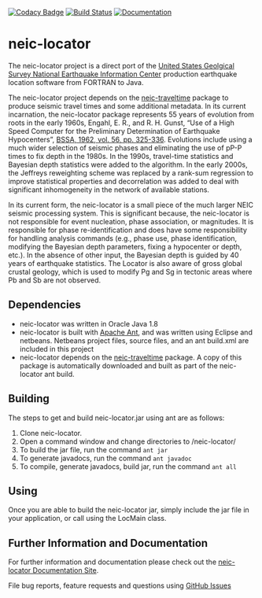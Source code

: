 [![Codacy Badge](https://api.codacy.com/project/badge/Grade/b50fddd11ce24251b546f1de9f4854e2)](https://app.codacy.com/app/jpatton-USGS/neic-locator?utm_source=github.com&utm_medium=referral&utm_content=usgs/neic-locator&utm_campaign=badger)
[![Build Status](https://travis-ci.org/usgs/neic-locator.svg?branch=master)](https://travis-ci.org/usgs/neic-locator)
[![Documentation](https://usgs.github.io/neic-locator/codedocumented.svg)](https://usgs.github.io/neic-locator/)

# neic-locator
The neic-locator project is a direct port of the [United States Geolgical Survey National Earthquake Information Center](https://earthquake.usgs.gov/contactus/golden/neic.php) production earthquake location software from FORTRAN to Java. 

The neic-locator project depends on the [neic-traveltime](https://github.com/usgs/neic-traveltime) package to produce seismic travel times and some additional metadata. In its current incarnation, the neic-locator package represents 55 years of evolution from roots in the early 1960s, Engahl, E. R., and R. H. Gunst, “Use of a High Speed Computer for the Preliminary Determination of Earthquake Hypocenters”, [BSSA, 1962, vol. 56, pp. 325-336](https://pubs.geoscienceworld.org/ssa/bssa/article/56/2/325/116393/use-of-a-high-speed-computer-for-the-preliminary). Evolutions include using a much wider selection of seismic phases and eliminating the use of pP-P times to fix depth in the 1980s. In the 1990s, travel-time statistics and Bayesian depth statistics were added to the algorithm. In the early 2000s, the Jeffreys reweighting scheme was replaced by a rank-sum regression to improve statistical properties and decorrelation was added to deal with significant inhomogeneity in the network of available stations.

In its current form, the neic-locator is a small piece of the much larger NEIC seismic processing system. This is significant because, the neic-locator is not responsible for event nucleation, phase association, or magnitudes. It is responsible for phase re-identification and does have some responsibility for handling analysis commands (e.g., phase use, phase identification, modifying the Bayesian depth parameters, fixing a hypocenter or depth, etc.). In the absence of other input, the Bayesian depth is guided by 40 years of earthquake statistics. The Locator is also aware of gross global crustal geology, which is used to modify Pg and Sg in tectonic areas where Pb and Sb are not observed.

Dependencies
------
* neic-locator was written in Oracle Java 1.8
* neic-locator is built with [Apache Ant](http://ant.apache.org/), and was written using Eclipse and netbeans.  Netbeans project files, source files, and an ant build.xml are included in this project
* neic-locator depends on the [neic-traveltime](https://github.com/usgs/neic-traveltime) package. A copy of this package is automatically downloaded and built as part of the neic-locator ant build.

Building
------
The steps to get and build neic-locator.jar using ant are as follows:

1. Clone neic-locator.
2. Open a command window and change directories to /neic-locator/
3. To build the jar file, run the command `ant jar`
4. To generate javadocs, run the command `ant javadoc`
5. To compile, generate javadocs, build jar, run the command `ant all`

Using
-----
Once you are able to build the neic-locator jar, simply include the jar
file in your application, or call using the LocMain class.

Further Information and Documentation
------
For further information and documentation please check out the [neic-locator Documentation Site](https://usgs.github.io/neic-locator/).

File bug reports, feature requests and questions using [GitHub Issues](https://github.com/usgs/neic-locator/issues)
